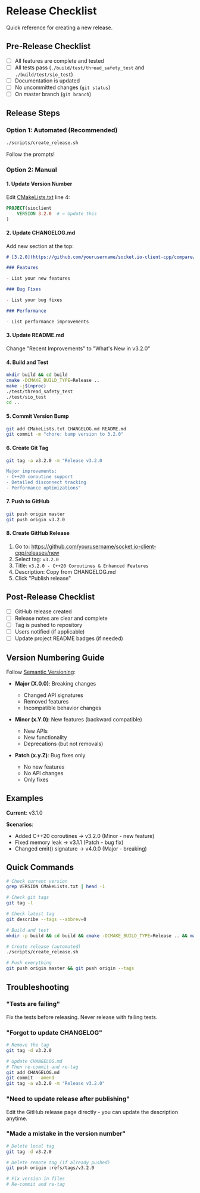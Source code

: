 # Release Checklist

Quick reference for creating a new release.

## Pre-Release Checklist

- [ ] All features are complete and tested
- [ ] All tests pass (`./build/test/thread_safety_test` and `./build/test/sio_test`)
- [ ] Documentation is updated
- [ ] No uncommitted changes (`git status`)
- [ ] On master branch (`git branch`)

## Release Steps

### Option 1: Automated (Recommended)

```bash
./scripts/create_release.sh
```

Follow the prompts!

### Option 2: Manual

#### 1. Update Version Number

Edit [CMakeLists.txt](CMakeLists.txt) line 4:

```cmake
PROJECT(sioclient
    VERSION 3.2.0  # ← Update this
)
```

#### 2. Update CHANGELOG.md

Add new section at the top:

```markdown
# [3.2.0](https://github.com/yourusername/socket.io-client-cpp/compare/3.1.0...3.2.0) (2025-10-24)

### Features

- List your new features

### Bug Fixes

- List your bug fixes

### Performance

- List performance improvements
```

#### 3. Update README.md

Change "Recent Improvements" to "What's New in v3.2.0"

#### 4. Build and Test

```bash
mkdir build && cd build
cmake -DCMAKE_BUILD_TYPE=Release ..
make -j$(nproc)
./test/thread_safety_test
./test/sio_test
cd ..
```

#### 5. Commit Version Bump

```bash
git add CMakeLists.txt CHANGELOG.md README.md
git commit -m "chore: bump version to 3.2.0"
```

#### 6. Create Git Tag

```bash
git tag -a v3.2.0 -m "Release v3.2.0

Major improvements:
- C++20 coroutine support
- Detailed disconnect tracking
- Performance optimizations"
```

#### 7. Push to GitHub

```bash
git push origin master
git push origin v3.2.0
```

#### 8. Create GitHub Release

1. Go to: https://github.com/yourusername/socket.io-client-cpp/releases/new
2. Select tag: `v3.2.0`
3. Title: `v3.2.0 - C++20 Coroutines & Enhanced Features`
4. Description: Copy from CHANGELOG.md
5. Click "Publish release"

## Post-Release Checklist

- [ ] GitHub release created
- [ ] Release notes are clear and complete
- [ ] Tag is pushed to repository
- [ ] Users notified (if applicable)
- [ ] Update project README badges (if needed)

## Version Numbering Guide

Follow [Semantic Versioning](https://semver.org/):

- **Major (X.0.0)**: Breaking changes

  - Changed API signatures
  - Removed features
  - Incompatible behavior changes

- **Minor (x.Y.0)**: New features (backward compatible)

  - New APIs
  - New functionality
  - Deprecations (but not removals)

- **Patch (x.y.Z)**: Bug fixes only
  - No new features
  - No API changes
  - Only fixes

## Examples

**Current**: v3.1.0

**Scenarios**:

- Added C++20 coroutines → v3.2.0 (Minor - new feature)
- Fixed memory leak → v3.1.1 (Patch - bug fix)
- Changed emit() signature → v4.0.0 (Major - breaking)

## Quick Commands

```bash
# Check current version
grep VERSION CMakeLists.txt | head -1

# Check git tags
git tag -l

# Check latest tag
git describe --tags --abbrev=0

# Build and test
mkdir -p build && cd build && cmake -DCMAKE_BUILD_TYPE=Release .. && make -j$(nproc) && ./test/thread_safety_test && ./test/sio_test

# Create release (automated)
./scripts/create_release.sh

# Push everything
git push origin master && git push origin --tags
```

## Troubleshooting

### "Tests are failing"

Fix the tests before releasing. Never release with failing tests.

### "Forgot to update CHANGELOG"

```bash
# Remove the tag
git tag -d v3.2.0

# Update CHANGELOG.md
# Then re-commit and re-tag
git add CHANGELOG.md
git commit --amend
git tag -a v3.2.0 -m "Release v3.2.0"
```

### "Need to update release after publishing"

Edit the GitHub release page directly - you can update the description anytime.

### "Made a mistake in the version number"

```bash
# Delete local tag
git tag -d v3.2.0

# Delete remote tag (if already pushed)
git push origin :refs/tags/v3.2.0

# Fix version in files
# Re-commit and re-tag
```

